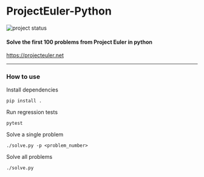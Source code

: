 # ProjectEuler-Python

![project status](https://github.com/github/docs/actions/workflows/python-app.yml/badge.svg)

#### Solve the first 100 problems from Project Euler in python

https://projecteuler.net

---

### How to use

Install dependencies

 ```shell
pip install .
```

Run regression tests

```shell
pytest
```

Solve a single problem

```shell
./solve.py -p <problem_number>
```

Solve all problems

```shell
./solve.py
```
